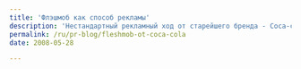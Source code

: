 ```yaml
---
title: 'Флэшмоб как способ рекламы'
description: 'Нестандартный рекламный ход от старейшего бренда - Coca-cola'
permalink: /ru/pr-blog/fleshmob-ot-coca-cola
date: 2008-05-28

---
```


<object width="425" height="355"><param name="movie" value="https://www.youtube.com/v/H8QZ4SpvReM&hl=en"></param><param name="wmode" value="transparent"></param><embed src="https://www.youtube.com/v/H8QZ4SpvReM&amp;hl=en" type="application/x-shockwave-flash" wmode="transparent" width="425" height="355"></embed></object>

